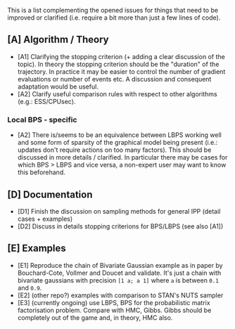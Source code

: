 This is a list complementing the opened issues for things that need to be improved or clarified (i.e. require a bit more than just a few lines of code).

## [A] Algorithm / Theory

- [A1] Clarifying the stopping criterion (+ adding a clear discussion of the topic). In theory the stopping criterion should be the "duration" of the trajectory. In practice it may be easier to control the number of gradient evaluations or number of events etc. A discussion and consequent adaptation would be useful.
- [A2] Clarify useful comparison rules with respect to other algorithms (e.g.: ESS/CPUsec).

### Local BPS - specific

- [A2] There is/seems to be an equivalence between LBPS working well and some form of sparsity of the graphical model being present (i.e.: updates don't require actions on too many factors). This should be discussed in more details / clarified. In particular there may be cases for which BPS > LBPS and vice versa, a non-expert user may want to know this beforehand.

## [D] Documentation

- [D1] Finish the discussion on sampling methods for general IPP (detail cases + examples)
- [D2] Discuss in details stopping criterions for BPS/LBPS (see also [A1])

## [E] Examples

- [E1] Reproduce the chain of Bivariate Gaussian example as in paper by Bouchard-Cote, Vollmer and Doucet and validate. It's just a chain with bivariate gaussians with precision `[1 a; a 1]` where `a` is between `0.1` and `0.9`.
- [E2] (other repo?) examples with comparison to STAN's NUTS sampler
- [E3] (currently ongoing) use LBPS, BPS for the probabilistic matrix factorisation problem. Compare with HMC, Gibbs. Gibbs should be completely out of the game and, in theory, HMC also.
